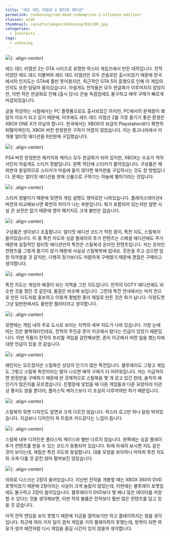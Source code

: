 ```yaml
---
title: "레드 데드 리뎀션 2 얼티밋 에디션"
permalink: /unboxing/red-dead-redemption-2-ultimate-edition/
classes: wide
thumbnail: /assets/images/Unboxing/032/00.jpg
categories:
  - interests
tags:
  - unboxing
---
```


![](/assets/images/Unboxing/032/00.jpg){: .align-center}

레드 데드 리뎀션 2는 GTA 시리즈로 유명한 락스타 게임즈에서 만든 대작입니다. 전작이었던 레드 데드 리볼버와 레드 데드 리뎀션은 모두 콘솔로만 출시되었기 때문에 한국에서의 인지도는 GTA에 훨씬 못미쳤지만, 최근작인 GTA 5의 흥행으로 인해 이 게임의 인지도 또한 덩달아 올라갔습니다. 아쉽게도 전작들은 모두 한글화가 이루어지지 않았지만, 이번 작은 한글화로 인해 (출시 당시) 콘솔 독점임에도 불구하고 예약 구매가 빠르게 마감되었습니다.

글을 작성하는 시점에서는 PC 플랫폼으로도 출시되었긴 하지만, PC에서의 문제점이 꽤 많이 이슈가 되고 있기 때문에, 아무래도 레드 데드 리뎀션 2를 가장 즐기기 좋은 환경은 XBOX ONE X가 아닐까 합니다. 한국에서는 XBOX의 보급이 Playstation보다 확연히 뒤떨어져인지, XBOX 버전 한정판은 구하기 어렵지 않았습니다. 저는 중고나라에서 미개봉 얼티밋 에디션을 6만원에 구입했습니다.

![](/assets/images/Unboxing/032/01.jpg){: .align-center}

PS4 버전 한정판은 패키지와 케이스 모두 한글화가 되어 있지만, XBOX는 수요가 적어서인지 아쉽게도 스티커 정발입니다. 왼쪽 하단에 스티커가 붙어있습니다. 구성품은 해외판과 동일하므로 스티커가 마음에 들지 않다면 북미판을 구입하시는 것도 한 방법입니다. 문제는 얼티밋 에디션을 현재 신품으로 구하기는 하늘에 별따기라는 것입니다.

![](/assets/images/Unboxing/032/02.jpg){: .align-center}

스티커 정발이기 때문에 뒷면의 게임 설명도 영어로만 나와있습니다. 플레이스테이션4 버전과 비교해보시면 확연히 차이가 나는 부분입니다. 뭐가 포함되어 있는지만 알면 사실 큰 상관은 없기 때문에 영어 패키지도 크게 불만은 없습니다.

![](/assets/images/Unboxing/032/03.jpg){: .align-center}

구성품은 생각보다 조촐합니다. 얼티밋 에디션 코드가 적힌 종이, 특전 지도, 스틸북이 들어있습니다. 이 중 특전 지도와 싱글 플레이의 추가 컨텐츠는 스페셜 에디션에도 주기 때문에 실질적인 얼티밋 에디션만의 특전은 스틸북과 온라인 컨텐츠입니다. 저는 온라인 컨텐츠를 그렇게 즐기지 않기 때문에 사실상 스틸북밖에 없네요. 웃돈을 주고 샀으면 엄청 아까웠을 것 같지만, 다행히 정가보다도 저렴하게 구매했기 때문에 괜찮은 구매라고 생각합니다.

![](/assets/images/Unboxing/032/04.jpg){: .align-center}

특전 지도는 게임의 배경이 되는 지역을 그린 지도입니다. 전작의 GOTY 에디션에도 비슷한 것을 줬던 것 같은데, 품질은 비슷해 보입니다. 그런데 특전 안내에서는 마치 천으로 만든 지도처럼 홍보하고 이렇게 평범한 종이 재질로 만든 것은 화가 납니다. 이정도면 그냥 일반판에서도 줄만한 퀄리티라고 생각합니다.

![](/assets/images/Unboxing/032/05.jpg){: .align-center}

뒷면에는 게임 내의 주요 도시로 보이는 지역의 세부 지도가 나와 있습니다. 가장 눈에 띄는 것은 블랙워터인데요, 전작의 주인공 존이 이곳에서 왔다는 언급이 있었기 때문입니다. 이번 작품이 전작의 프리퀄 격임을 감안해보면, 존이 이곳에서 어떤 일을 했는지에 대한 언급이 있을 것 같습니다.

![](/assets/images/Unboxing/032/06.jpg){: .align-center}

왜인지는 모르겠지만 스틸북은 상당히 인기가 많은 특전입니다. 블루레이도 그렇고 게임도 그렇고 스틸북 특전이라는 말이 나오면 예약 구매가 더 어려워집니다. 저는 가급적이면 한정판을 구매하기 때문에 반 강제적으로 스틸북을 몇 개 갖고 있긴 한데, 솔직히 왜 인기가 많은지를 모르겠습니다. 진열장에 넣었을 때 다른 게임들과 다른 모양이라 미관상 좋지도 않을 뿐더러, 플라스틱 케이스보다 더 조심히 다루어야만 하기 때문입니다.

![](/assets/images/Unboxing/032/07.jpg){: .align-center}

스틸북의 뒷면 디자인도 앞면과 크게 다르진 않습니다. 락스타 로고만 하나 달랑 박혀있습니다. 지금보니 디자인이 꼭 트럼프 카드같다는 느낌이 듭니다.

![](/assets/images/Unboxing/032/08.jpg){: .align-center}

스틸북 내부 디자인은 플라스틱 케이스와 별반 다르지 않습니다. 왼쪽에는 싱글 플레이 추가 컨텐츠를 받을 수 있는 코드가 동봉되어 있습니다. 뒤에 자세히 보시면 지도 같은 것이 보이는데, 재질은 특전 지도와 동일합니다. 대충 모양을 보아하니 어차피 특전 지도와 크게 다를 것 같진 않아 펼쳐보진 않았습니다.

![](/assets/images/Unboxing/032/09.jpg){: .align-center}

의외로 디스크는 2장이 들어있습니다. 지난번 전작을 개봉할 때는 XBOX 360이 DVD 포멧이었기 때문에 2장이라는 사실이 크게 놀랍지 않았는데, 이번에는 블루레이 포멧임에도 불구하고 2장이 들어있습니다. 블루레이가 DVD보다 몇 배나 많은 데이터를 저장할 수 있다는 것을 생각해보면, 이번 작의 볼륨은 전작보다 훨씬 많은 컨텐츠를 담고 있을 것 같습니다.

아직 전작 엔딩을 보지 못했기 때문에 지금을 열어보기만 하고 플레이하지는 않을 생각입니다. 최근에 여러 가지 일이 겹쳐 게임을 거의 플레이하지 못했는데, 방학이 되면 여유가 생겨 예전처럼 다시 게임을 즐길 시간이 있지 않을까 생각합니다.